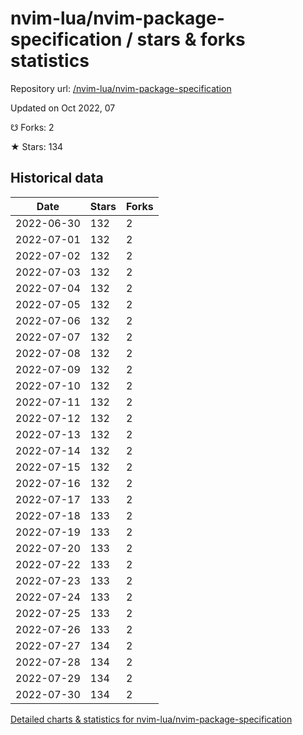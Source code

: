 # nvim-lua/nvim-package-specification / stars & forks statistics

Repository url: [/nvim-lua/nvim-package-specification](https://github.com/nvim-lua/nvim-package-specification)

Updated on Oct 2022, 07

☋ Forks: 2

★ Stars: 134

## Historical data
| Date | Stars | Forks |
|------|-------|-------|
| 2022-06-30 | 132 | 2 | 
| 2022-07-01 | 132 | 2 | 
| 2022-07-02 | 132 | 2 | 
| 2022-07-03 | 132 | 2 | 
| 2022-07-04 | 132 | 2 | 
| 2022-07-05 | 132 | 2 | 
| 2022-07-06 | 132 | 2 | 
| 2022-07-07 | 132 | 2 | 
| 2022-07-08 | 132 | 2 | 
| 2022-07-09 | 132 | 2 | 
| 2022-07-10 | 132 | 2 | 
| 2022-07-11 | 132 | 2 | 
| 2022-07-12 | 132 | 2 | 
| 2022-07-13 | 132 | 2 | 
| 2022-07-14 | 132 | 2 | 
| 2022-07-15 | 132 | 2 | 
| 2022-07-16 | 132 | 2 | 
| 2022-07-17 | 133 | 2 | 
| 2022-07-18 | 133 | 2 | 
| 2022-07-19 | 133 | 2 | 
| 2022-07-20 | 133 | 2 | 
| 2022-07-22 | 133 | 2 | 
| 2022-07-23 | 133 | 2 | 
| 2022-07-24 | 133 | 2 | 
| 2022-07-25 | 133 | 2 | 
| 2022-07-26 | 133 | 2 | 
| 2022-07-27 | 134 | 2 | 
| 2022-07-28 | 134 | 2 | 
| 2022-07-29 | 134 | 2 | 
| 2022-07-30 | 134 | 2 | 


[Detailed charts & statistics for nvim-lua/nvim-package-specification](https://reviewgithub.com/rep/nvim-lua/nvim-package-specification)
